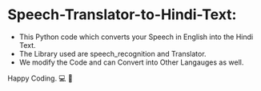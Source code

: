 # Speech-Translator-to-Hindi-Text:

* This Python code which converts your Speech in English into the Hindi Text.
* The Library used are speech_recognition and Translator.
* We modify the Code and can Convert into Other Langauges as well.

Happy Coding. :computer: :100:
